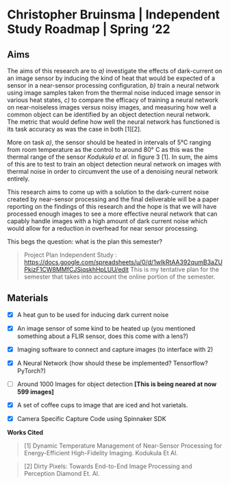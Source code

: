 # Christopher Bruinsma | Independent Study Roadmap | Spring ‘22


## Aims
The aims of this research are to *a)* investigate the effects of dark-current on an image sensor by inducing the kind of heat that would be expected of a sensor in a near-sensor processing configuration, *b)* train a neural network using image samples taken from the  thermal noise induced image sensor in various heat states, *c)* to compare the efficacy of training a neural network on near-noiseless images versus noisy images, and measuring how well a common object can be identified by an object detection neural network. The metric that would define how well the neural network has functioned is its task accuracy as was the case in both [1][2].

More on task *a)*, the sensor should be heated in intervals of 5°C ranging from room temperature as the control to around 80° C as this was the thermal range of the sensor *Kodukula et al.* in figure 3 [1]. In sum, the aims of this are to test to train an object detection neural network on images with thermal noise in order to circumvent the use of a denoising neural network entirely.

 This research aims to come up with a solution to the dark-current noise created by near-sensor processing and the final deliverable will be a paper reporting on the findings of this research and the hope is that we will have processed enough images to see a more effective neural network that can capably handle images with a high amount of dark current noise which would allow for a reduction in overhead for near sensor processing. 

This begs the question: what is the plan this semester?
> Project Plan Independent Study : https://docs.google.com/spreadsheets/u/0/d/1wlkRtAA392qumB3aZUPkizF1CW8MMfCJSjqskhHpLUU/edit
This is my tentative plan for the semester that takes into account the online portion of the semester.

## Materials 
- [x] A heat gun to be used for inducing dark current noise

- [x] An image sensor of some kind to be heated up (you mentioned something about a FLIR sensor, does this come with a lens?)

- [x] Imaging software to connect and capture images (to interface with 2)

- [x] A Neural Network (how should these be implemented? Tensorflow? PyTorch?)

- [ ] Around 1000 Images for object detection **[This is being neared at now 599 images]**

- [x] A set of coffee cups to image that are iced and hot varietals. 

- [x] Camera Specific Capture Code using Spinnaker SDK 





**Works Cited**
> [1] Dynamic Temperature Management of Near-Sensor Processing for Energy-Efficient High-Fidelity 
   Imaging. Kodukula Et Al.

> [2] Dirty Pixels: Towards End-to-End Image Processing and Perception Diamond Et. Al.





